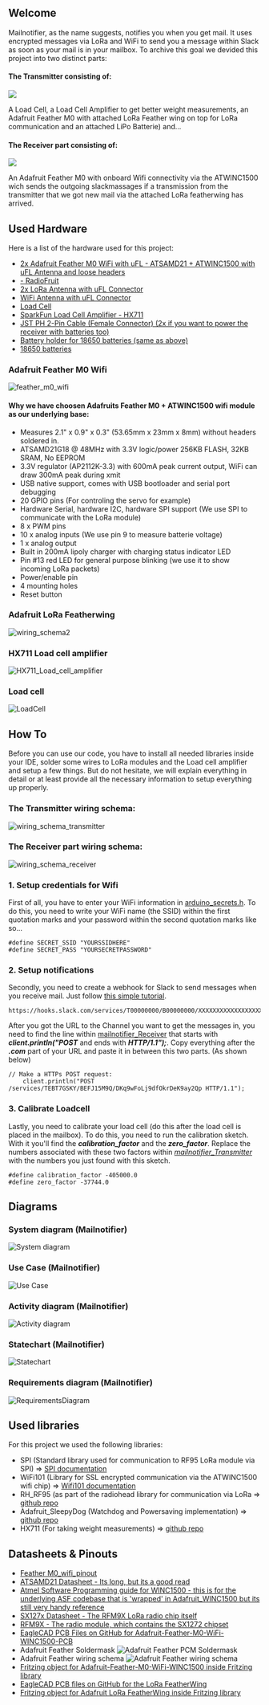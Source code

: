## Welcome

Mailnotifier, as the name suggests, notifies you when you get mail. It uses encrypted messages via LoRa and WiFi to send you a message within Slack as soon as your mail is in your mailbox. To archive this goal we devided this project into two distinct parts:

#### The Transmitter consisting of:
![](images/transmitter_render.png) 

A Load Cell, a Load Cell Amplifier to get better weight measurements, an Adafruit Feather M0 with attached LoRa Feather wing on top for LoRa communication and an attached LiPo Batterie) and...

#### The Receiver part consisting of:
![](images/receiverMailBoxanimated.gif)

An Adafruit Feather M0 with onboard Wifi connectivity via the ATWINC1500 wich sends the outgoing slackmassages if a transmission from the transmitter that we got new mail via the attached LoRa featherwing has arrived.

## Used Hardware

Here is a list of the hardware used for this project:
- [2x Adafruit Feather M0 WiFi with uFL - ATSAMD21 + ATWINC1500 with uFL Antenna and loose headers](https://www.adafruit.com/product/3061)
- [ - RadioFruit](https://www.adafruit.com/product/3231)
- [2x LoRa Antenna with uFL Connector](https://www.adafruit.com/product/1661)
- [WiFi Antenna with uFL Connector](https://www.adafruit.com/product/2308)
- [Load Cell](https://www.amazon.de/dp/B076PZFRDM)
- [SparkFun Load Cell Amplifier - HX711](https://www.sparkfun.com/products/13879)
- [JST PH 2-Pin Cable (Female Connector) (2x if you want to power the receiver with batteries too)](https://www.adafruit.com/product/261)
- [Battery holder for 18650 batteries (same as above)](https://www.mouser.de/ProductDetail/Keystone-Electronics/1043?qs=sGAEpiMZZMvxqoKe%252bDjhru3bNJqZAwi1iQWc%2fA0A0JQ%3d)
- [18650 batteries](https://www.adafruit.com/product/353)

### Adafruit Feather M0 Wifi
![feather_m0_wifi](images/Adafruit-Feather-M0-WiFi---.png)

#### Why we have choosen Adafruits Feather M0 + ATWINC1500 wifi module as our underlying base:
* Measures 2.1" x 0.9" x 0.3" (53.65mm x 23mm x 8mm) without headers soldered in.
* ATSAMD21G18 @ 48MHz with 3.3V logic/power
256KB FLASH, 32KB SRAM, No EEPROM
* 3.3V regulator (AP2112K-3.3) with 600mA peak current output, WiFi can draw 300mA peak during xmit
* USB native support, comes with USB bootloader and serial port debugging
* 20 GPIO pins (For controling the servo for example)
* Hardware Serial, hardware I2C, hardware SPI support (We use SPI to communicate with the LoRa module)
* 8 x PWM pins
* 10 x analog inputs (We use pin 9 to measure batterie voltage)
* 1 x analog output
* Built in 200mA lipoly charger with charging status indicator LED
* Pin #13 red LED for general purpose blinking (we use it to show incoming LoRa packets)
* Power/enable pin
* 4 mounting holes
* Reset button

### Adafruit LoRa Featherwing
![wiring_schema2](images/wiring_schema2.png)

### HX711 Load cell amplifier
![HX711_Load_cell_amplifier](images/HX711_Load_cell_amplifier.png)

### Load cell
![LoadCell](images/LoadCell.png)

## How To

Before you can use our code, you have to install all needed libraries inside your IDE, solder some wires to LoRa modules and the Load cell amplifier and setup a few things. But do not hesitate, we will explain everything in detail or at least provide all the necessary information to setup everything up properly.

### The Transmitter wiring schema:
![wiring_schema_transmitter](images/wiring_schema_base.png)

### The Receiver part wiring schema:
![wiring_schema_receiver](images/Receiver_wiring_schema2.png)

### 1. Setup credentials for Wifi
First of all, you have to enter your WiFi information in [arduino_secrets.h](/code/mailnotifier_Receiver/arduino_secrets.h). To do this, you need to write your WiFi name (the SSID) within the first quotation marks and your password within the second quotation marks like so...

```
#define SECRET_SSID "YOURSSIDHERE"
#define SECRET_PASS "YOURSECRETPASSWORD"
```

### 2. Setup notifications
Secondly, you need to create a webhook for Slack to send messages when you receive mail. Just follow [this simple tutorial](https://api.slack.com/incoming-webhooks).

```
https://hooks.slack.com/services/T00000000/B00000000/XXXXXXXXXXXXXXXXXXXXXXXX
```

After you got the URL to the Channel you want to get the messages in, you need to find the line within [mailnotifier_Receiver](https://github.com/IoT-Lab-Minden/mailnotifier/blob/master/code/mailnotifier_Receiver/mailnotifier_Receiver.ino) that starts with **_client.println("POST_** and ends with **_HTTP/1.1");_**. Copy everything after the **_.com_** part of your URL and paste it in between this two parts. (As shown below)

```
// Make a HTTPs POST request:
    client.println("POST /services/TEBT7GSKY/BEFJ15M9Q/DKq9wFoLj9dfOkrDeK9ay2Qp HTTP/1.1");
```

### 3. Calibrate Loadcell
Lastly, you need to calibrate your load cell (do this after the load cell is placed in the mailbox). To do this, you need to run the calibration sketch. With it you'll find the **_calibration_factor_** and the **_zero_factor_**. Replace the numbers associated with these two factors within [*mailnotifier_Transmitter*](https://github.com/IoT-Lab-Minden/mailnotifier/blob/master/code/mailnotifier_Transmitter/mailnotifier_Transmitter.ino) with the numbers you just found with this sketch.

```
#define calibration_factor -405000.0
#define zero_factor -37744.0
```

## Diagrams

### System diagram (Mailnotifier)
![System diagram](Diagrams/system_diagram.svg "System diagram")

### Use Case (Mailnotifier)
![Use Case](Diagrams/UseCase.png "Use Case")

### Activity diagram (Mailnotifier)
![Activity diagram](Diagrams/ActivityDiagram.png "Activity diagram")

### Statechart (Mailnotifier)
![Statechart](Diagrams/StateChart.png "Statechart")

### Requirements diagram (Mailnotifier)
![RequirementsDiagram](Diagrams/RequirementsDiagram.svg "RequirementsDiagram")

## Used libraries

For this project we used the following libraries:
- SPI (Standard library used for communication to RF95 LoRa module via SPI) => [SPI documentation](https://www.arduino.cc/en/Reference/SPI)
- WiFi101 (Library for SSL encrypted communication via the ATWINC1500 wifi chip) =>
[Wifi101 documentation](https://www.arduino.cc/en/Reference/WiFi101)
- RH_RF95 (as part of the radiohead library for communication via LoRa => [github repo](https://github.com/adafruit/RadioHead)
- Adafruit_SleepyDog (Watchdog and Powersaving implementation) => [github repo](https://github.com/adafruit/Adafruit_SleepyDog)
- HX711 (For taking weight measurements) => [github repo](https://github.com/bogde/HX711)

## Datasheets & Pinouts

* [Feather M0_wifi_pinout](https://cdn-learn.adafruit.com/assets/assets/000/046/213/original/m0_wifi_pinout_v1.2.pdf?1504807256)
* [ATSAMD21 Datasheet - Its long, but its a good read](https://cdn-learn.adafruit.com/assets/assets/000/030/130/original/atmel-42181-sam-d21_datasheet.pdf?1453847579)
* [Atmel Software Programming guide for WINC1500 - this is for the underlying ASF codebase that is 'wrapped' in Adafruit_WINC1500 but its still very handy reference](https://cdn-learn.adafruit.com/assets/assets/000/030/129/original/atmel-42418-software-programming-guide-for-atwinc1500-wifi-using-samd21-xplained-pro_userguide.pdf?1453847486)
* [SX127x Datasheet - The RFM9X LoRa radio chip itself](https://cdn-shop.adafruit.com/product-files/3179/sx1276_77_78_79.pdf)
* [RFM9X - The radio module, which contains the SX1272 chipset](https://cdn-learn.adafruit.com/assets/assets/000/031/659/original/RFM95_96_97_98W.pdf?1460518717)
* [EagleCAD PCB Files on GitHub for Adafruit-Feather-M0-WiFi-WINC1500-PCB](https://github.com/adafruit/Adafruit-Feather-M0-WiFi-WINC1500-PCB)
* Adafruit Feather Soldermask
![Adafruit Feather PCM Soldermask](datasheets/feather_fabprint.png "Adafruit Feather Soldermask")
* Adafruit Feather wiring schema
![Adafruit Feather wiring schema](datasheets/feather_schem.png )
* [Fritzing object for Adafruit-Feather-M0-WiFi-WINC1500 inside Fritzing library](https://github.com/adafruit/Fritzing-Library/tree/master/parts)
* [EagleCAD PCB files on GitHub for the LoRa FeatherWing](https://github.com/adafruit/Adafruit-Radio-FeatherWing-PCB)
* [Fritzing object for Adafruit LoRa FeatherWing inside Fritzing library](https://github.com/adafruit/Fritzing-Library)

